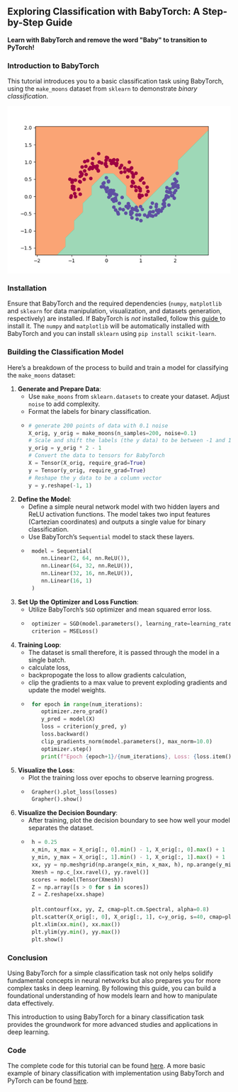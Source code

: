 ## Exploring Classification with BabyTorch: A Step-by-Step Guide

**Learn with BabyTorch and remove the word "Baby" to transition to PyTorch!**

### Introduction to BabyTorch
This tutorial introduces you to a basic classification task using BabyTorch, using the `make_moons` dataset from `sklearn` to demonstrate _binary classification_.
<div>
<img style="  display: block; margin-left: auto; margin-right: auto;" src="assets/make_moons.png" >
</div>

### Installation
Ensure that BabyTorch and the required dependencies (`numpy`, `matplotlib` and `sklearn`  for data manipulation, visualization, and datasets generation, respectively) are installed. If BabyTorch is _not_ installed, follow this <a target="_blank" href="/README.md"> guide </a> to install it. The `numpy` and `matplotlib` will be automatically installed with BabyTorch and you can install `sklearn` using `pip install scikit-learn`.

### Building the Classification Model
Here’s a breakdown of the process to build and train a model for classifying the `make_moons` dataset:

1. **Generate and Prepare Data**: 
   - Use `make_moons` from `sklearn.datasets` to create your dataset. Adjust `noise` to add complexity.
   - Format the labels for binary classification.
   -  ```python
      # generate 200 points of data with 0.1 noise
      X_orig, y_orig = make_moons(n_samples=200, noise=0.1) 
      # Scale and shift the labels (the y data) to be between -1 and 1
      y_orig = y_orig * 2 - 1  
      # Convert the data to tensors for BabyTorch 
      X = Tensor(X_orig, require_grad=True)
      y = Tensor(y_orig, require_grad=True)
      # Reshape the y data to be a column vector
      y = y.reshape(-1, 1)

2. **Define the Model**:
   - Define a simple neural network model with two hidden layers and ReLU activation functions. The model takes two input features  (Cartezian coordinates) and outputs a single value for binary classification.
   - Use BabyTorch’s `Sequential` model to stack these layers.
   - ```python 
      model = Sequential(
         nn.Linear(2, 64, nn.ReLU()),
         nn.Linear(64, 32, nn.ReLU()),
         nn.Linear(32, 16, nn.ReLU()),
         nn.Linear(16, 1)
      )
3. **Set Up the Optimizer and Loss Function**:
   - Utilize BabyTorch’s `SGD` optimizer and mean squared error loss.
   - ```python 
      optimizer = SGD(model.parameters(), learning_rate=learning_rate, weight_decay=0.0005)
      criterion = MSELoss()
4. **Training Loop**:
   - The dataset is small therefore, it is passed through the model in a single batch.
   - calculate loss, 
   - backpropogate the loss to allow gradients calculation,
   - clip the gradients to a max value to prevent exploding gradients and update the model weights.
   - ```python
      for epoch in range(num_iterations):
         optimizer.zero_grad()
         y_pred = model(X)
         loss = criterion(y_pred, y)
         loss.backward()
         clip_gradients_norm(model.parameters(), max_norm=10.0)
         optimizer.step()
         print(f"Epoch {epoch+1}/{num_iterations}, Loss: {loss.item()}")

5. **Visualize the Loss**:
   - Plot the training loss over epochs to observe learning progress.
   - ```python 
      Grapher().plot_loss(losses)
      Grapher().show()
6. **Visualize the Decision Boundary**:
   - After training, plot the decision boundary to see how well your model separates the dataset.
   - ```python
      h = 0.25
      x_min, x_max = X_orig[:, 0].min() - 1, X_orig[:, 0].max() + 1
      y_min, y_max = X_orig[:, 1].min() - 1, X_orig[:, 1].max() + 1
      xx, yy = np.meshgrid(np.arange(x_min, x_max, h), np.arange(y_min, y_max, h))
      Xmesh = np.c_[xx.ravel(), yy.ravel()]
      scores = model(Tensor(Xmesh))
      Z = np.array([s > 0 for s in scores])
      Z = Z.reshape(xx.shape)

      plt.contourf(xx, yy, Z, cmap=plt.cm.Spectral, alpha=0.8)
      plt.scatter(X_orig[:, 0], X_orig[:, 1], c=y_orig, s=40, cmap=plt.cm.Spectral)
      plt.xlim(xx.min(), xx.max())
      plt.ylim(yy.min(), yy.max())
      plt.show()

### Conclusion
Using BabyTorch for a simple classification task not only helps solidify fundamental concepts in neural networks but also prepares you for more complex tasks in deep learning. By following this guide, you can build a foundational understanding of how models learn and how to manipulate data effectively.

This introduction to using BabyTorch for a binary classification task provides the groundwork for more advanced studies and applications in deep learning.

### Code 
The complete code for this tutorial can be found [here](classification_02.py).
A more basic example of binary classification with implementation using BabyTorch and PyTorch can be found [here](classification_01.py).